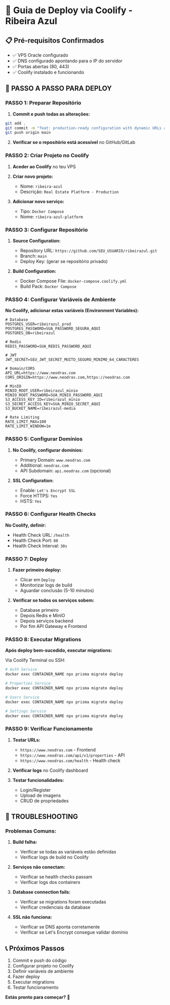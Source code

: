 # 🚀 Guia de Deploy via Coolify - Ribeira Azul

## 📋 Pré-requisitos Confirmados
- ✅ VPS Oracle configurado
- ✅ DNS configurado apontando para o IP do servidor
- ✅ Portas abertas (80, 443)
- ✅ Coolify instalado e funcionando

## 🎯 PASSO A PASSO PARA DEPLOY

### **PASSO 1: Preparar Repositório**

1. **Commit e push todas as alterações:**
```bash
git add .
git commit -m "feat: production-ready configuration with dynamic URLs and SSL support"
git push origin main
```

2. **Verificar se o repositório está acessível** no GitHub/GitLab

### **PASSO 2: Criar Projeto no Coolify**

1. **Aceder ao Coolify** no teu VPS
2. **Criar novo projeto:**
   - Nome: `ribeira-azul`
   - Descrição: `Real Estate Platform - Production`

3. **Adicionar novo serviço:**
   - Tipo: `Docker Compose`
   - Nome: `ribeira-azul-platform`

### **PASSO 3: Configurar Repositório**

1. **Source Configuration:**
   - Repository URL: `https://github.com/SEU_USUARIO/ribeirazul.git`
   - Branch: `main`
   - Deploy Key: (gerar se repositório privado)

2. **Build Configuration:**
   - Docker Compose File: `docker-compose.coolify.yml`
   - Build Pack: `Docker Compose`

### **PASSO 4: Configurar Variáveis de Ambiente**

**No Coolify, adicionar estas variáveis (Environment Variables):**

```env
# Database
POSTGRES_USER=ribeirazul_prod
POSTGRES_PASSWORD=SUA_PASSWORD_SEGURA_AQUI
POSTGRES_DB=ribeirazul

# Redis
REDIS_PASSWORD=SUA_REDIS_PASSWORD_AQUI

# JWT
JWT_SECRET=SEU_JWT_SECRET_MUITO_SEGURO_MINIMO_64_CARACTERES

# Domain/CORS
API_URL=https://www.neodras.com
CORS_ORIGIN=https://www.neodras.com,https://neodras.com

# MinIO
MINIO_ROOT_USER=ribeirazul_minio
MINIO_ROOT_PASSWORD=SUA_MINIO_PASSWORD_AQUI
S3_ACCESS_KEY_ID=ribeirazul_minio
S3_SECRET_ACCESS_KEY=SUA_MINIO_SECRET_AQUI
S3_BUCKET_NAME=ribeirazul-media

# Rate Limiting
RATE_LIMIT_MAX=100
RATE_LIMIT_WINDOW=1m
```

### **PASSO 5: Configurar Domínios**

1. **No Coolify, configurar domínios:**
   - Primary Domain: `www.neodras.com`
   - Additional: `neodras.com`
   - API Subdomain: `api.neodras.com` (opcional)

2. **SSL Configuration:**
   - Enable: `Let's Encrypt SSL`
   - Force HTTPS: `Yes`
   - HSTS: `Yes`

### **PASSO 6: Configurar Health Checks**

**No Coolify, definir:**
- Health Check URL: `/health`
- Health Check Port: `80`
- Health Check Interval: `30s`

### **PASSO 7: Deploy**

1. **Fazer primeiro deploy:**
   - Clicar em `Deploy`
   - Monitorizar logs de build
   - Aguardar conclusão (5-10 minutos)

2. **Verificar se todos os serviços sobem:**
   - Database primeiro
   - Depois Redis e MinIO
   - Depois serviços backend
   - Por fim API Gateway e Frontend

### **PASSO 8: Executar Migrations**

**Após deploy bem-sucedido, executar migrations:**

Via Coolify Terminal ou SSH:
```bash
# Auth Service
docker exec CONTAINER_NAME npx prisma migrate deploy

# Properties Service  
docker exec CONTAINER_NAME npx prisma migrate deploy

# Users Service
docker exec CONTAINER_NAME npx prisma migrate deploy

# Settings Service
docker exec CONTAINER_NAME npx prisma migrate deploy
```

### **PASSO 9: Verificar Funcionamento**

1. **Testar URLs:**
   - `https://www.neodras.com` - Frontend
   - `https://www.neodras.com/api/v1/properties` - API
   - `https://www.neodras.com/health` - Health check

2. **Verificar logs** no Coolify dashboard

3. **Testar funcionalidades:**
   - Login/Register
   - Upload de imagens
   - CRUD de propriedades

## 🔧 TROUBLESHOOTING

### Problemas Comuns:

1. **Build falha:**
   - Verificar se todas as variáveis estão definidas
   - Verificar logs de build no Coolify

2. **Serviços não conectam:**
   - Verificar se health checks passam
   - Verificar logs dos containers

3. **Database connection fails:**
   - Verificar se migrations foram executadas
   - Verificar credenciais da database

4. **SSL não funciona:**
   - Verificar se DNS aponta corretamente
   - Verificar se Let's Encrypt consegue validar domínio

## 📞 Próximos Passos

1. Commit e push do código
2. Configurar projeto no Coolify
3. Definir variáveis de ambiente
4. Fazer deploy
5. Executar migrations
6. Testar funcionamento

**Estás pronto para começar?** 🚀
